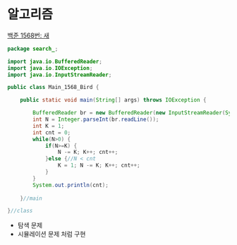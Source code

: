 # 알고리즘
[백준 1568번: 새](https://www.acmicpc.net/problem/1568)
```java
package search_;

import java.io.BufferedReader;
import java.io.IOException;
import java.io.InputStreamReader;

public class Main_1568_Bird {

	public static void main(String[] args) throws IOException {

		BufferedReader br = new BufferedReader(new InputStreamReader(System.in));
		int N = Integer.parseInt(br.readLine());
		int K = 1; 
		int cnt = 0;
		while(N>0) {
			if(N>=K) {
				N -= K; K++; cnt++;
			}else {//N < cnt
				K = 1; N -= K; K++; cnt++;
			}
		}
		System.out.println(cnt);
		
	}//main

}//class

```
- 탐색 문제
- 시뮬레이션 문제 처럼 구현
